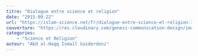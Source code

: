 ```yaml
---
titre: "Dialogue entre science et religion"
date: "2015-09-22"
url: "https://islam-science.net/fr/dialogue-entre-science-et-religion-3606/"
couverture: "https://res.cloudinary.com/genesi-communication-design/image/upload/v1603711278/ihei/couvertures/science-religion_mmxjgr.png"
categories:
    - "Science et Religion"
auteur: "Abd al-Haqq Ismaïl Guiderdoni"
---
```

